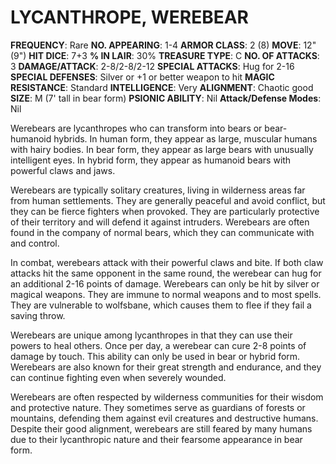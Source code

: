 # LYCANTHROPE, WEREBEAR

**FREQUENCY**: Rare
**NO. APPEARING**: 1-4
**ARMOR CLASS**: 2 (8)
**MOVE**: 12" (9")
**HIT DICE**: 7+3
**% IN LAIR**: 30%
**TREASURE TYPE**: C
**NO. OF ATTACKS**: 3
**DAMAGE/ATTACK**: 2-8/2-8/2-12
**SPECIAL ATTACKS**: Hug for 2-16
**SPECIAL DEFENSES**: Silver or +1 or better weapon to hit
**MAGIC RESISTANCE**: Standard
**INTELLIGENCE**: Very
**ALIGNMENT**: Chaotic good
**SIZE**: M (7' tall in bear form)
**PSIONIC ABILITY**: Nil
**Attack/Defense Modes**: Nil

Werebears are lycanthropes who can transform into bears or bear-humanoid hybrids. In human form, they appear as large, muscular humans with hairy bodies. In bear form, they appear as large bears with unusually intelligent eyes. In hybrid form, they appear as humanoid bears with powerful claws and jaws.

Werebears are typically solitary creatures, living in wilderness areas far from human settlements. They are generally peaceful and avoid conflict, but they can be fierce fighters when provoked. They are particularly protective of their territory and will defend it against intruders. Werebears are often found in the company of normal bears, which they can communicate with and control.

In combat, werebears attack with their powerful claws and bite. If both claw attacks hit the same opponent in the same round, the werebear can hug for an additional 2-16 points of damage. Werebears can only be hit by silver or magical weapons. They are immune to normal weapons and to most spells. They are vulnerable to wolfsbane, which causes them to flee if they fail a saving throw.

Werebears are unique among lycanthropes in that they can use their powers to heal others. Once per day, a werebear can cure 2-8 points of damage by touch. This ability can only be used in bear or hybrid form. Werebears are also known for their great strength and endurance, and they can continue fighting even when severely wounded.

Werebears are often respected by wilderness communities for their wisdom and protective nature. They sometimes serve as guardians of forests or mountains, defending them against evil creatures and destructive humans. Despite their good alignment, werebears are still feared by many humans due to their lycanthropic nature and their fearsome appearance in bear form.

